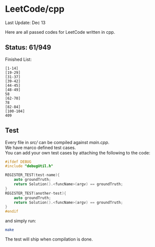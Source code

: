 # LeetCode/cpp

Last Update: Dec 13

Here are all passed codes for LeetCode written in cpp.

## Status: 61/949

Finished List:

	[1-14]
	[19-29]
	[31-37]
	[39-42]
	[44-45]
	[48-49]
	58
	[62-70]
	78
	[82-84]
	[100-104]
	409


## Test

Every file in _src/_ can be compiled against _main.cpp_.  
We have marco defined test cases.   
You can add your own test cases by attaching the following to the code:  

```cpp
#ifdef DEBUG
#include "debugUtil.h"

REGISTER_TEST(test-name){
    auto groundTruth;
    return Solution().<funcName>(argv) == groundTruth;
}
REGISTER_TEST(another-test){
    auto groundTruth;
    return Solution().<funcName>(argv) == groundTruth;
}
#endif
```

and simply run:

```sh
make
```

The test will ship when compilation is done.